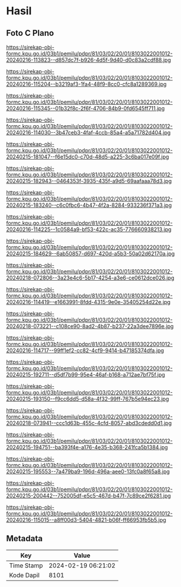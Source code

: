 # Hasil

## Foto C Plano

https://sirekap-obj-formc.kpu.go.id/03b1/pemilu/pdpr/81/03/02/20/01/8103022001012-20240216-113823--d857dc7f-b926-4d5f-9d40-d0c83a2cdf88.jpg

https://sirekap-obj-formc.kpu.go.id/03b1/pemilu/pdpr/81/03/02/20/01/8103022001012-20240216-115204--b3219af3-1fa4-48f9-8cc0-cfc8a1289369.jpg

https://sirekap-obj-formc.kpu.go.id/03b1/pemilu/pdpr/81/03/02/20/01/8103022001012-20240216-115345--01b32f8c-2f6f-4706-84b9-0fd6545ff711.jpg

https://sirekap-obj-formc.kpu.go.id/03b1/pemilu/pdpr/81/03/02/20/01/8103022001012-20240216-114030--3b47ceb3-4faf-4ccb-85a4-a5a71782d404.jpg

https://sirekap-obj-formc.kpu.go.id/03b1/pemilu/pdpr/81/03/02/20/01/8103022001012-20240215-181047--f6e15dc0-c70d-48d5-a225-3c6ba017e09f.jpg

https://sirekap-obj-formc.kpu.go.id/03b1/pemilu/pdpr/81/03/02/20/01/8103022001012-20240215-182943--0464353f-3935-435f-a9d5-69aafaaa78d3.jpg

https://sirekap-obj-formc.kpu.go.id/03b1/pemilu/pdpr/81/03/02/20/01/8103022001012-20240215-183240--c6c0fbc6-4b47-4f2a-8284-933236f371a3.jpg

https://sirekap-obj-formc.kpu.go.id/03b1/pemilu/pdpr/81/03/02/20/01/8103022001012-20240216-114225--1c0584a9-bf53-422c-ac35-776660938213.jpg

https://sirekap-obj-formc.kpu.go.id/03b1/pemilu/pdpr/81/03/02/20/01/8103022001012-20240215-184629--6ab50857-d697-420d-a5b3-50a02d62170a.jpg

https://sirekap-obj-formc.kpu.go.id/03b1/pemilu/pdpr/81/03/02/20/01/8103022001012-20240218-072806--3a23e4c6-5b17-4254-a3e6-ce0612dce026.jpg

https://sirekap-obj-formc.kpu.go.id/03b1/pemilu/pdpr/81/03/02/20/01/8103022001012-20240216-114419--e1663991-8fdd-4315-9e0e-35405254d22e.jpg

https://sirekap-obj-formc.kpu.go.id/03b1/pemilu/pdpr/81/03/02/20/01/8103022001012-20240218-073221--c108ce90-8ad2-4b87-b237-22a3dee7896e.jpg

https://sirekap-obj-formc.kpu.go.id/03b1/pemilu/pdpr/81/03/02/20/01/8103022001012-20240216-114717--99ff1ef2-cc82-4cf9-9414-b47185374dfa.jpg

https://sirekap-obj-formc.kpu.go.id/03b1/pemilu/pdpr/81/03/02/20/01/8103022001012-20240215-192711--d5df7b99-95e4-46af-b168-a712ae7bf75f.jpg

https://sirekap-obj-formc.kpu.go.id/03b1/pemilu/pdpr/81/03/02/20/01/8103022001012-20240215-193150--f9cc6dd5-d58a-4f32-99ff-767b5e94ec23.jpg

https://sirekap-obj-formc.kpu.go.id/03b1/pemilu/pdpr/81/03/02/20/01/8103022001012-20240218-073941--ccc1d63b-455c-4cfd-8057-abd3cdedd0d1.jpg

https://sirekap-obj-formc.kpu.go.id/03b1/pemilu/pdpr/81/03/02/20/01/8103022001012-20240215-194751--ba393f4e-a176-4e35-b368-241fca5b1384.jpg

https://sirekap-obj-formc.kpu.go.id/03b1/pemilu/pdpr/81/03/02/20/01/8103022001012-20240215-195553--7a479ba9-196d-496a-aee0-13fc0a8f65a8.jpg

https://sirekap-obj-formc.kpu.go.id/03b1/pemilu/pdpr/81/03/02/20/01/8103022001012-20240215-200442--752005df-e5c5-467d-b47f-7c89ce2f6281.jpg

https://sirekap-obj-formc.kpu.go.id/03b1/pemilu/pdpr/81/03/02/20/01/8103022001012-20240216-115015--a8ff00d3-5404-4821-b06f-ff66953fb5b5.jpg


## Metadata

| Key        | Value               |
| ---------- | ------------------- |
| Time Stamp | 2024-02-19 06:21:02 |
| Kode Dapil | 8101                |



